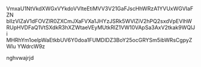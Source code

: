 VmxaU1NtVkdXWGxVYkdoVVlteEtiMVV3V21GaFJscHhWRzA1YVUxWGVIaFZN
blIzVlZaV1dFOVZlR0ZXCmJXaFVXa1JHYzJSRk5WVlZiV2hPQ2sxdVpEVlhW
RUpHVDFaQ1VtSXdkR3hXZWtaeVEyMUtkRlZ1VW10VApSa3AxV2tkak9WQlJi
MHRhYm1oelpWaEtkbUV6Y0doa1FUMDlDZ3BoY25ocGRYSm5ibWRsCgpyZWlu
YWdrcW9z

nghvwajrjd